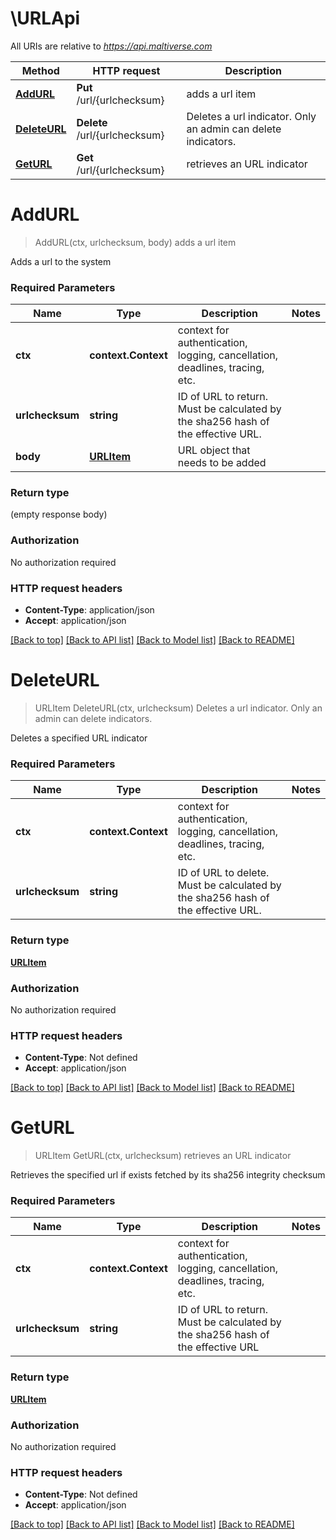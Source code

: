 # \URLApi

All URIs are relative to *https://api.maltiverse.com*

Method | HTTP request | Description
------------- | ------------- | -------------
[**AddURL**](URLApi.md#AddURL) | **Put** /url/{urlchecksum} | adds a url item
[**DeleteURL**](URLApi.md#DeleteURL) | **Delete** /url/{urlchecksum} | Deletes a url indicator. Only an admin can delete indicators.
[**GetURL**](URLApi.md#GetURL) | **Get** /url/{urlchecksum} | retrieves an URL indicator


# **AddURL**
> AddURL(ctx, urlchecksum, body)
adds a url item

Adds a url to the system

### Required Parameters

Name | Type | Description  | Notes
------------- | ------------- | ------------- | -------------
 **ctx** | **context.Context** | context for authentication, logging, cancellation, deadlines, tracing, etc.
  **urlchecksum** | **string**| ID of URL to return. Must be calculated by the sha256 hash of the effective URL. | 
  **body** | [**URLItem**](URLItem.md)| URL object that needs to be added | 

### Return type

 (empty response body)

### Authorization

No authorization required

### HTTP request headers

 - **Content-Type**: application/json
 - **Accept**: application/json

[[Back to top]](#) [[Back to API list]](../README.md#documentation-for-api-endpoints) [[Back to Model list]](../README.md#documentation-for-models) [[Back to README]](../README.md)

# **DeleteURL**
> URLItem DeleteURL(ctx, urlchecksum)
Deletes a url indicator. Only an admin can delete indicators.

Deletes a specified URL indicator 

### Required Parameters

Name | Type | Description  | Notes
------------- | ------------- | ------------- | -------------
 **ctx** | **context.Context** | context for authentication, logging, cancellation, deadlines, tracing, etc.
  **urlchecksum** | **string**| ID of URL to delete. Must be calculated by the sha256 hash of the effective URL. | 

### Return type

[**URLItem**](URLItem.md)

### Authorization

No authorization required

### HTTP request headers

 - **Content-Type**: Not defined
 - **Accept**: application/json

[[Back to top]](#) [[Back to API list]](../README.md#documentation-for-api-endpoints) [[Back to Model list]](../README.md#documentation-for-models) [[Back to README]](../README.md)

# **GetURL**
> URLItem GetURL(ctx, urlchecksum)
retrieves an URL indicator

Retrieves the specified url if exists fetched by its sha256 integrity checksum 

### Required Parameters

Name | Type | Description  | Notes
------------- | ------------- | ------------- | -------------
 **ctx** | **context.Context** | context for authentication, logging, cancellation, deadlines, tracing, etc.
  **urlchecksum** | **string**| ID of URL to return. Must be calculated by the sha256 hash of the effective URL | 

### Return type

[**URLItem**](URLItem.md)

### Authorization

No authorization required

### HTTP request headers

 - **Content-Type**: Not defined
 - **Accept**: application/json

[[Back to top]](#) [[Back to API list]](../README.md#documentation-for-api-endpoints) [[Back to Model list]](../README.md#documentation-for-models) [[Back to README]](../README.md)

